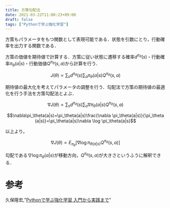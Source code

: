 ```yaml
---
title: 方策勾配法
date: 2021-03-22T11:00:23+09:00
draft: false
tags: ["Pythonで学ぶ強化学習"] 
---
```

<!--more-->

方策もパラメータをもつ関数として表現可能である．状態を引数にとり，行動確率を出力する関数である．

方策の価値を期待値で計算する．方策に従い状態に遷移する確率$d^{\pi_\theta}(s)$・行動確率$\pi_\theta(a|s)$・行動価値$Q^{\pi_\theta}(s,a)$から計算を行う．

$$J(\theta) \propto \sum_s d^{\pi_\theta}(s)\sum_a\pi_\theta(a|s)Q^{\pi_\theta}(s,a)$$

期待値の最大化を考えてパラメータの調整を行う．勾配法で方策の期待値の最適化を行う手法を方策勾配法とよぶ．

$$\nabla J(\theta) \propto \sum_s d^{\pi_\theta}(s)\sum_a \nabla \pi_\theta(a|s)Q^{\pi_\theta}(s,a)$$

$$\nabla\pi_\theta(a|s)=\pi_\theta(a|s)\frac{\nabla \pi_\theta(a|s)}{\pi_\theta (a|s)}=\pi_\theta(a|s)\nabla \log \pi_\theta(a|s)$$

以上より，

$$\nabla J(\theta) \propto E_{\pi_{\theta}}[\nabla\log\pi_{\theta(a|s)}Q^{\pi_{\theta}}(s,a)]$$

勾配である$\nabla \log \pi_\theta(a|s)$が移動方向，$Q^{\pi_\theta}(s,a)$が大きさというふうに解釈できる．

# 参考
久保隆宏,"[Pythonで学ぶ強化学習 入門から実践まで](https://amzn.to/3tA1S4W)"